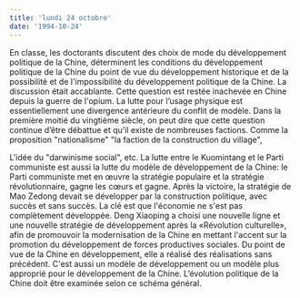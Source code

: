 ```yaml
---
title: 'lundi 24 octobre'
date: '1994-10-24'
---
```


En classe, les doctorants discutent des choix de mode du développement politique de la Chine, déterminent les conditions du développement politique de la Chine du point de vue du développement historique et de la possibilité et de l'impossibilité du développement politique de la Chine. La discussion était accablante. Cette question est restée inachevée en Chine depuis la guerre de l'opium. La lutte pour l’usage physique est essentiellement une divergence antérieure du conflit de modèle. Dans la première moitié du vingtième siècle, on peut dire que cette question continue d’être débattue et qu’il existe de nombreuses factions. Comme la proposition "nationalisme" "la faction de la construction du village",

L'idée du "darwinisme social", etc. La lutte entre le Kuomintang et le Parti communiste est aussi la lutte du modèle de développement de la Chine: le Parti communiste met en œuvre la stratégie populaire et la stratégie révolutionnaire, gagne les cœurs et gagne. Après la victoire, la stratégie de Mao Zedong devait se développer par la construction politique, avec succès et sans succès. La clé est que l'économie ne s'est pas complètement développée. Deng Xiaoping a choisi une nouvelle ligne et une nouvelle stratégie de développement après la «Révolution culturelle», afin de promouvoir la modernisation de la Chine en mettant l'accent sur la promotion du développement de forces productives sociales. Du point de vue de la Chine en développement, elle a réalisé des réalisations sans précédent. C'est aussi un modèle de développement ou un modèle plus approprié pour le développement de la Chine. L’évolution politique de la Chine doit être examinée selon ce schéma général.

